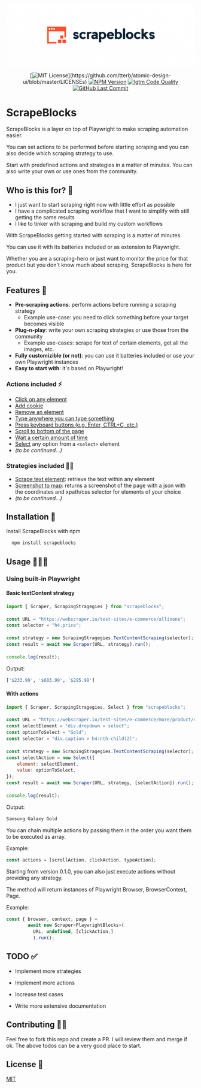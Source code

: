 ﻿![ScrapeBlocks Logo](logo.png)

<div align="center">

[![MIT License](https://img.shields.io/apm/l/atomic-design-ui.svg?)](https://github.com/tterb/atomic-design-ui/blob/master/LICENSEs)
[![NPM Version](https://img.shields.io/npm/v/scrapeblocks?style=flat-square)](https://www.npmjs.com/package/scrapeblocks)
[![lgtm Code Quality](https://img.shields.io/lgtm/grade/javascript/github/alexferrari88/scrapeblocks?style=flat-square)](https://lgtm.com/projects/g/alexferrari88/scrapeblocks/)
[![GitHub Last Commit](https://img.shields.io/github/last-commit/alexferrari88/scrapeblocks?style=flat-square)](https://img.shields.io/github/last-commit/alexferrari88/scrapeblocks?style=flat-square)

</div>

# ScrapeBlocks

ScrapeBlocks is a layer on top of Playwright to make scraping automation easier.

You can set actions to be performed before starting scraping and you can also decide which scraping strategy to use.

Start with predefined actions and strategies in a matter of minutes. You can also write your own or use ones from the community.

## Who is this for? 🤔

- I just want to start scraping right now with little effort as possible
- I have a complicated scraping workflow that I want to simplify with still getting the same results
- I like to tinker with scraping and build my custom workflows

With ScrapeBlocks getting started with scraping is a matter of minutes.

You can use it with its batteries included or as extension to Playwright.

Whether you are a scraping-hero or just want to monitor the price for that product but you don't know much about scraping, ScrapeBlocks is here for you.

## Features 🚀

- **Pre-scraping actions**: perform actions before running a scraping strategy
  - Example use-case: you need to click something before your target becomes visible
- **Plug-n-play**: write your own scraping strategies or use those from the community
  - Example use-cases: scrape for text of certain elements, get all the images, etc.
- **Fully customizible (or not)**: you can use it batteries included or use your own Playwright instances
- **Easy to start with**: it's based on Playwright!

### Actions included ⚡

- [Click on any element](src/scraping-actions/Click.ts)
- [Add cookie](src/scraping-actions/AddCookies.ts)
- [Remove an element](src/scraping-actions/Remove.ts)
- [Type anywhere you can type something](src/scraping-actions/Type.ts)
- [Press keyboard buttons (e.g. Enter, CTRL+C, etc.)](src/scraping-actions/Press.ts)
- [Scroll to bottom of the page](src/scraping-actions/Scroll.ts)
- [Wait a certain amount of time](src/scraping-actions/Wait.ts)
- [Select](src/scraping-actions/Select.ts) any option from a `<select>` element
- _(to be continued...)_

### Strategies included 🧙🏼

- [Scrape text element](src/scraping-strategies/TextContentScraping.ts): retrieve the text within any element
- [Screenshot to map](src/scraping-strategies/ScreenshotToMap.ts): returns a screenshot of the page with a json with the coordinates and xpath/css selector for elements of your choice
- _(to be continued...)_

## Installation 🔧

Install ScrapeBlocks with npm

```bash
  npm install scrapeblocks
```

## Usage 🧑🏼‍💻

### Using built-in Playwright

#### Basic textContent strategy

```javascript
import { Scraper, ScrapingStragegies } from "scrapeblocks";

const URL = "https://webscraper.io/test-sites/e-commerce/allinone";
const selector = "h4.price";

const strategy = new ScrapingStragegies.TextContentScraping(selector);
const result = await new Scraper(URL, strategy).run();

console.log(result);
```

Output:

```bash
['$233.99', '$603.99', '$295.99']
```

#### With actions

```javascript
import { Scraper, ScrapingStragegies, Select } from "scrapeblocks";

const URL = "https://webscraper.io/test-sites/e-commerce/more/product/488";
const selectElement = "div.dropdown > select";
const optionToSelect = "Gold";
const selector = "div.caption > h4:nth-child(2)";

const strategy = new ScrapingStragegies.TextContentScraping(selector);
const selectAction = new Select({
	element: selectElement,
	value: optionToSelect,
});
const result = await new Scraper(URL, strategy, [selectAction]).run();

console.log(result);
```

Output:

```bash
Samsung Galaxy Gold
```

You can chain multiple actions by passing them in the order you want them to be executed as array.

Example:

```javascript
const actions = [scrollAction, clickAction, typeAction];
```

Starting from version 0.1.0, you can also just execute actions without providing any strategy.

The method will return instances of Playwright Browser, BrowserContext, Page.

Example:

<!-- prettier-ignore -->
```javascript
const { browser, context, page } =
        await new Scraper<PlaywrightBlocks>(
          URL, undefined, [clickAction,]
          ).run();
```

## TODO ✅

- Implement more strategies

- Implement more actions

- Increase test cases

- Write more extensive documentation

## Contributing 🤝🏼

Feel free to fork this repo and create a PR. I will review them and merge if ok.
The above todos can be a very good place to start.

## License 📝

[MIT](https://choosealicense.com/licenses/mit/)
